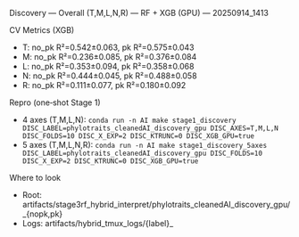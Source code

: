 Discovery — Overall (T,M,L,N,R) — RF + XGB (GPU) — 20250914_1413

CV Metrics (XGB)
- T: no_pk R²=0.542±0.063, pk R²=0.575±0.043
- M: no_pk R²=0.236±0.085, pk R²=0.376±0.084
- L: no_pk R²=0.353±0.094, pk R²=0.358±0.068
- N: no_pk R²=0.444±0.045, pk R²=0.488±0.058
- R: no_pk R²=0.111±0.077, pk R²=0.180±0.092

Repro (one‑shot Stage 1)
- 4 axes (T,M,L,N): `conda run -n AI make stage1_discovery DISC_LABEL=phylotraits_cleanedAI_discovery_gpu DISC_AXES=T,M,L,N DISC_FOLDS=10 DISC_X_EXP=2 DISC_KTRUNC=0 DISC_XGB_GPU=true`
- 5 axes (T,M,L,N,R): `conda run -n AI make stage1_discovery_5axes DISC_LABEL=phylotraits_cleanedAI_discovery_gpu DISC_FOLDS=10 DISC_X_EXP=2 DISC_KTRUNC=0 DISC_XGB_GPU=true`

Where to look
- Root: artifacts/stage3rf_hybrid_interpret/phylotraits_cleanedAI_discovery_gpu/<AXIS>_{nopk,pk}
- Logs: artifacts/hybrid_tmux_logs/{label}_<timestamp>